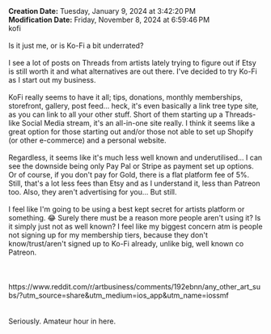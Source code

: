 <div><b>Creation Date:</b> Tuesday, January 9, 2024 at 3:42:20 PM<br></div>
<div><b>Modification Date:</b> Friday, November 8, 2024 at 6:59:46 PM<br></div>
<div>kofi</div>
<div><br></div>
<div>Is it just me, or is Ko-Fi a bit underrated?</div>
<div><br></div>
<div>I see a lot of posts on Threads from artists lately trying to figure out if Etsy is still worth it and what alternatives are out there. I've decided to try Ko-Fi as I start out my business.</div>
<div><br></div>
<div>KoFi really seems to have it all; tips, donations, monthly memberships, storefront, gallery, post feed... heck, it's even basically a link tree type site, as you can link to all your other stuff. Short of them starting up a Threads-like Social Media stream, it's an all-in-one site really. I think it seems like a great option for those starting out and/or those not able to set up Shopify (or other e-commerce) and a personal website.</div>
<div><br></div>
<div>Regardless, it seems like it's much less well known and underutilised... I can see the downside being only Pay Pal or Stripe as payment set up options. Or of course, if you don't pay for Gold, there is a flat platform fee of 5%. Still, that's a lot less fees than Etsy and as I understand it, less than Patreon too. Also, they aren't advertising for you... But still.</div>
<div><br></div>
<div>I feel like I'm going to be using a best kept secret  for artists platform or something. 😂 Surely there must be a reason more people aren't using it? Is it simply just not as well known? I feel like my biggest concern atm is people not signing up for my membership tiers, because they don't know/trust/aren't signed up to Ko-Fi already, unlike big, well known co Patreon.</div>
<div><br></div>
<div><br></div>
<div><br></div>
<div>https://www.reddit.com/r/artbusiness/comments/192ebnn/any_other_art_subs/?utm_source=share&amputm_medium=ios_app&amputm_name=iossmf<br></div>
<div><br></div>
<div><br></div>
<div>Seriously. Amateur hour in here.</div>
<div><br></div>
<div>​</div>

